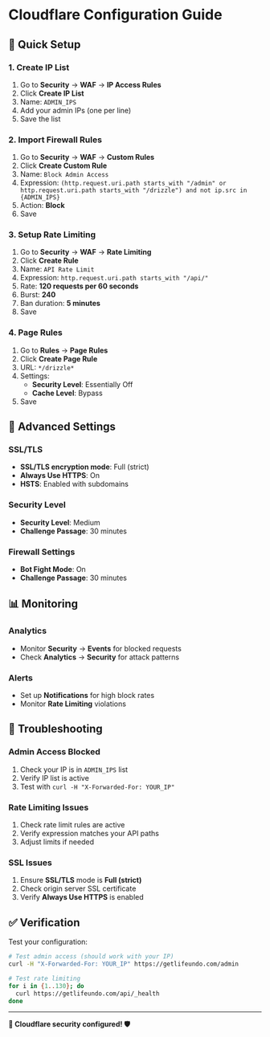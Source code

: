 # Cloudflare Configuration Guide

## 🚀 **Quick Setup**

### **1. Create IP List**
1. Go to **Security** → **WAF** → **IP Access Rules**
2. Click **Create IP List**
3. Name: `ADMIN_IPS`
4. Add your admin IPs (one per line)
5. Save the list

### **2. Import Firewall Rules**
1. Go to **Security** → **WAF** → **Custom Rules**
2. Click **Create Custom Rule**
3. Name: `Block Admin Access`
4. Expression: `(http.request.uri.path starts_with "/admin" or http.request.uri.path starts_with "/drizzle") and not ip.src in {ADMIN_IPS}`
5. Action: **Block**
6. Save

### **3. Setup Rate Limiting**
1. Go to **Security** → **WAF** → **Rate Limiting**
2. Click **Create Rule**
3. Name: `API Rate Limit`
4. Expression: `http.request.uri.path starts_with "/api/"`
5. Rate: **120 requests per 60 seconds**
6. Burst: **240**
7. Ban duration: **5 minutes**
8. Save

### **4. Page Rules**
1. Go to **Rules** → **Page Rules**
2. Click **Create Page Rule**
3. URL: `*/drizzle*`
4. Settings:
   - **Security Level**: Essentially Off
   - **Cache Level**: Bypass
5. Save

## 🔧 **Advanced Settings**

### **SSL/TLS**
- **SSL/TLS encryption mode**: Full (strict)
- **Always Use HTTPS**: On
- **HSTS**: Enabled with subdomains

### **Security Level**
- **Security Level**: Medium
- **Challenge Passage**: 30 minutes

### **Firewall Settings**
- **Bot Fight Mode**: On
- **Challenge Passage**: 30 minutes

## 📊 **Monitoring**

### **Analytics**
- Monitor **Security** → **Events** for blocked requests
- Check **Analytics** → **Security** for attack patterns

### **Alerts**
- Set up **Notifications** for high block rates
- Monitor **Rate Limiting** violations

## 🚨 **Troubleshooting**

### **Admin Access Blocked**
1. Check your IP is in `ADMIN_IPS` list
2. Verify IP list is active
3. Test with `curl -H "X-Forwarded-For: YOUR_IP"`

### **Rate Limiting Issues**
1. Check rate limit rules are active
2. Verify expression matches your API paths
3. Adjust limits if needed

### **SSL Issues**
1. Ensure **SSL/TLS** mode is **Full (strict)**
2. Check origin server SSL certificate
3. Verify **Always Use HTTPS** is enabled

## ✅ **Verification**

Test your configuration:

```bash
# Test admin access (should work with your IP)
curl -H "X-Forwarded-For: YOUR_IP" https://getlifeundo.com/admin

# Test rate limiting
for i in {1..130}; do
  curl https://getlifeundo.com/api/_health
done
```

---

**🎉 Cloudflare security configured! 🛡️**


